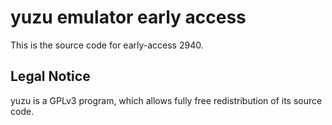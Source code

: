yuzu emulator early access
=============

This is the source code for early-access 2940.

## Legal Notice

yuzu is a GPLv3 program, which allows fully free redistribution of its source code.